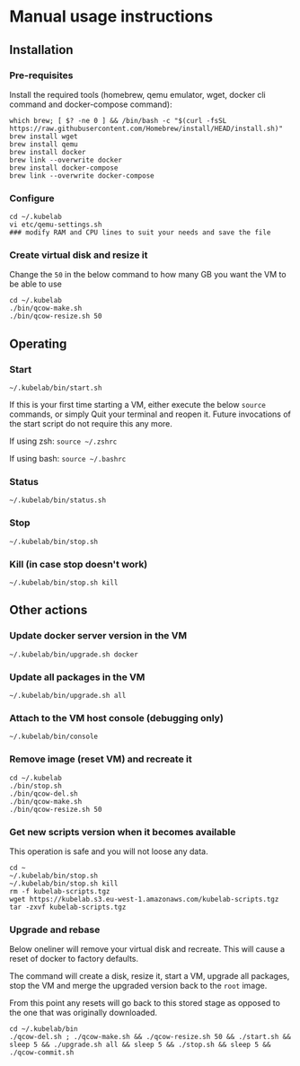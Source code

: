 # Manual usage instructions

## Installation

### Pre-requisites

Install the required tools (homebrew, qemu emulator, wget, docker cli command and docker-compose command):

```
which brew; [ $? -ne 0 ] && /bin/bash -c "$(curl -fsSL https://raw.githubusercontent.com/Homebrew/install/HEAD/install.sh)"
brew install wget
brew install qemu
brew install docker
brew link --overwrite docker
brew install docker-compose
brew link --overwrite docker-compose
```

### Configure

```
cd ~/.kubelab
vi etc/qemu-settings.sh
### modify RAM and CPU lines to suit your needs and save the file
```

### Create virtual disk and resize it

Change the `50` in the below command to how many GB you want the VM to be able to use

```
cd ~/.kubelab
./bin/qcow-make.sh
./bin/qcow-resize.sh 50
```

## Operating

### Start

```
~/.kubelab/bin/start.sh
```

If this is your first time starting a VM, either execute the below `source` commands, or simply Quit your terminal and reopen it. Future invocations of the start script do not require this any more.

If using zsh: `source ~/.zshrc`

If using bash: `source ~/.bashrc`

### Status

```
~/.kubelab/bin/status.sh
```

### Stop

```
~/.kubelab/bin/stop.sh
```

### Kill (in case stop doesn't work)

```
~/.kubelab/bin/stop.sh kill
```

## Other actions

### Update docker server version in the VM

```
~/.kubelab/bin/upgrade.sh docker
```

### Update all packages in the VM

```
~/.kubelab/bin/upgrade.sh all
```

### Attach to the VM host console (debugging only)

```
~/.kubelab/bin/console
```

### Remove image (reset VM) and recreate it

```
cd ~/.kubelab
./bin/stop.sh
./bin/qcow-del.sh
./bin/qcow-make.sh
./bin/qcow-resize.sh 50
```

### Get new scripts version when it becomes available

This operation is safe and you will not loose any data.

```
cd ~
~/.kubelab/bin/stop.sh
~/.kubelab/bin/stop.sh kill
rm -f kubelab-scripts.tgz
wget https://kubelab.s3.eu-west-1.amazonaws.com/kubelab-scripts.tgz
tar -zxvf kubelab-scripts.tgz
```

### Upgrade and rebase

Below oneliner will remove your virtual disk and recreate. This will cause a reset of docker to factory defaults.

The command will create a disk, resize it, start a VM, upgrade all packages, stop the VM and merge the upgraded version back to the `root` image.

From this point any resets will go back to this stored stage as opposed to the one that was originally downloaded.

```
cd ~/.kubelab/bin
./qcow-del.sh ; ./qcow-make.sh && ./qcow-resize.sh 50 && ./start.sh && sleep 5 && ./upgrade.sh all && sleep 5 && ./stop.sh && sleep 5 && ./qcow-commit.sh
```
